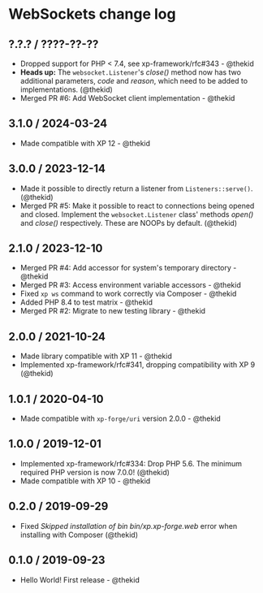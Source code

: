 WebSockets change log
=====================

## ?.?.? / ????-??-??

* Dropped support for PHP < 7.4, see xp-framework/rfc#343 - @thekid
* **Heads up:** The `websocket.Listener`'s *close()* method now has two
  additional parameters, *code* and *reason*, which need to be added to
  implementations.
  (@thekid)
* Merged PR #6: Add WebSocket client implementation - @thekid

## 3.1.0 / 2024-03-24

* Made compatible with XP 12 - @thekid

## 3.0.0 / 2023-12-14

* Made it possible to directly return a listener from `Listeners::serve()`.
  (@thekid)
* Merged PR #5: Make it possible to react to connections being opened and
  closed. Implement the `websocket.Listener` class' methods *open()* and
  *close()* respectively. These are NOOPs by default.
  (@thekid)

## 2.1.0 / 2023-12-10

* Merged PR #4: Add accessor for system's temporary directory - @thekid
* Merged PR #3: Access environment variable accessors - @thekid
* Fixed `xp ws` command to work correctly via Composer - @thekid
* Added PHP 8.4 to test matrix - @thekid
* Merged PR #2: Migrate to new testing library - @thekid

## 2.0.0 / 2021-10-24

* Made library compatible with XP 11 - @thekid
* Implemented xp-framework/rfc#341, dropping compatibility with XP 9
  (@thekid)

## 1.0.1 / 2020-04-10

* Made compatible with `xp-forge/uri` version 2.0.0 - @thekid

## 1.0.0 / 2019-12-01

* Implemented xp-framework/rfc#334: Drop PHP 5.6. The minimum required
  PHP version is now 7.0.0!
  (@thekid)
* Made compatible with XP 10 - @thekid

## 0.2.0 / 2019-09-29

* Fixed *Skipped installation of bin bin/xp.xp-forge.web* error
  when installing with Composer
  (@thekid)

## 0.1.0 / 2019-09-23

* Hello World! First release - @thekid